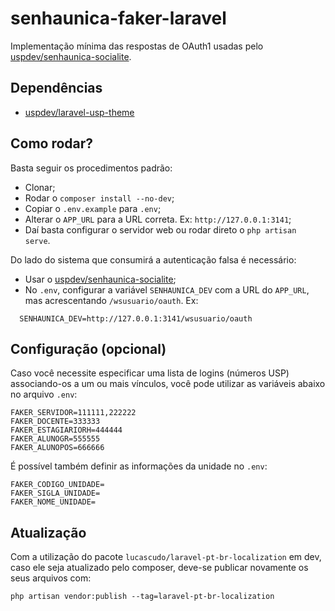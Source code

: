 # senhaunica-faker-laravel
Implementação mínima das respostas de OAuth1 usadas pelo [uspdev/senhaunica-socialite](https://github.com/uspdev/senhaunica-socialite).

## Dependências
  * [uspdev/laravel-usp-theme](https://github.com/uspdev/laravel-usp-theme)

## Como rodar?
Basta seguir os procedimentos padrão:
  * Clonar;
  * Rodar o `composer install --no-dev`;
  * Copiar o `.env.example` para `.env`;
  * Alterar o `APP_URL` para a URL correta. Ex: `http://127.0.0.1:3141`;
  * Daí basta configurar o servidor web ou rodar direto o `php artisan serve`.

Do lado do sistema que consumirá a autenticação falsa é necessário:
  * Usar o [uspdev/senhaunica-socialite](https://github.com/uspdev/senhaunica-socialite);
  * No `.env`, configurar a variável `SENHAUNICA_DEV` com a URL do `APP_URL`, mas acrescentando `/wsusuario/oauth`. Ex: 
  
```
  SENHAUNICA_DEV=http://127.0.0.1:3141/wsusuario/oauth
```
## Configuração (opcional)
  
Caso você necessite especificar uma lista de logins (números USP) associando-os a um ou mais vínculos, você pode utilizar as variáveis abaixo no arquivo `.env`:
  
```
FAKER_SERVIDOR=111111,222222
FAKER_DOCENTE=333333
FAKER_ESTAGIARIORH=444444
FAKER_ALUNOGR=555555
FAKER_ALUNOPOS=666666  
```

É possível também definir as informações da unidade no `.env`:

```
FAKER_CODIGO_UNIDADE=
FAKER_SIGLA_UNIDADE=
FAKER_NOME_UNIDADE=
```

## Atualização

Com a utilização do pacote `lucascudo/laravel-pt-br-localization` em dev, caso ele seja atualizado pelo composer, deve-se publicar novamente os seus arquivos com:

    php artisan vendor:publish --tag=laravel-pt-br-localization